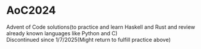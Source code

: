# AoC2024
Advent of Code solutions(to practice and learn Haskell and Rust and review already known languages like Python and C)  
Discontinued since 1/7/2025(Might return to fulfill practice above)
